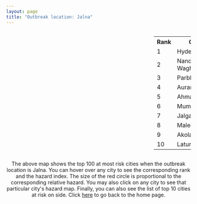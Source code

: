```yaml
---
layout: page
title: "Outbreak location: Jalna"
---
```

<div style="width: 100%; overflow: auto;">
<div style="width: 75%; float: left;">
<div id="mapid">
<script src="https://buda-magenta.github.io/hazard_map/load_map.js"></script>

<script>
var marker_outbreak = L.marker([19.918233, 75.868625],{"autoPan": true}).addTo(map); marker_outbreak.bindTooltip("Jalna").openTooltip();

var circle_1 = L.circle([17.388786, 78.461065], {"pane": "markerPane", "color": "red", "fill": true, "fillOpacity": 0.2, "fillRule": "evenodd", "lineCap": "round", "lineJoin": "round", "opacity": 1.0, "radius": 118274, "stroke": true, "weight": 3}).addTo(map);
circle_1.bindTooltip("Hyderabad<br>rank: 1<br>hazard index: 0.118274")
circle_1.bindPopup('<a href="https://buda-magenta.github.io/hazard_map/Hyderabad">Hyderabad</a>')

var circle_2 = L.circle([19.169335, 77.311013], {"pane": "markerPane", "color": "red", "fill": true, "fillOpacity": 0.2, "fillRule": "evenodd", "lineCap": "round", "lineJoin": "round", "opacity": 1.0, "radius": 74528, "stroke": true, "weight": 3}).addTo(map);
circle_2.bindTooltip("Nanded Waghala<br>rank: 2<br>hazard index: 0.074528")
circle_2.bindPopup('<a href="https://buda-magenta.github.io/hazard_map/Nanded_Waghala">Nanded Waghala</a>')

var circle_3 = L.circle([19.290314, 76.602903], {"pane": "markerPane", "color": "red", "fill": true, "fillOpacity": 0.2, "fillRule": "evenodd", "lineCap": "round", "lineJoin": "round", "opacity": 1.0, "radius": 44498, "stroke": true, "weight": 3}).addTo(map);
circle_3.bindTooltip("Parbhani<br>rank: 3<br>hazard index: 0.044499")
circle_3.bindPopup('<a href="https://buda-magenta.github.io/hazard_map/Parbhani">Parbhani</a>')

var circle_4 = L.circle([19.877263, 75.339024], {"pane": "markerPane", "color": "red", "fill": true, "fillOpacity": 0.2, "fillRule": "evenodd", "lineCap": "round", "lineJoin": "round", "opacity": 1.0, "radius": 20779, "stroke": true, "weight": 3}).addTo(map);
circle_4.bindTooltip("Aurangabad<br>rank: 4<br>hazard index: 0.020780")
circle_4.bindPopup('<a href="https://buda-magenta.github.io/hazard_map/Aurangabad">Aurangabad</a>')

var circle_5 = L.circle([19.250000, 74.750000], {"pane": "markerPane", "color": "red", "fill": true, "fillOpacity": 0.2, "fillRule": "evenodd", "lineCap": "round", "lineJoin": "round", "opacity": 1.0, "radius": 19138, "stroke": true, "weight": 3}).addTo(map);
circle_5.bindTooltip("Ahmadnagar<br>rank: 5<br>hazard index: 0.019139")
circle_5.bindPopup('<a href="https://buda-magenta.github.io/hazard_map/Ahmadnagar">Ahmadnagar</a>')

var circle_6 = L.circle([19.075990, 72.877393], {"pane": "markerPane", "color": "red", "fill": true, "fillOpacity": 0.2, "fillRule": "evenodd", "lineCap": "round", "lineJoin": "round", "opacity": 1.0, "radius": 16513, "stroke": true, "weight": 3}).addTo(map);
circle_6.bindTooltip("Mumbai<br>rank: 6<br>hazard index: 0.016514")
circle_6.bindPopup('<a href="https://buda-magenta.github.io/hazard_map/Mumbai">Mumbai</a>')

var circle_7 = L.circle([20.843512, 75.525927], {"pane": "markerPane", "color": "red", "fill": true, "fillOpacity": 0.2, "fillRule": "evenodd", "lineCap": "round", "lineJoin": "round", "opacity": 1.0, "radius": 9804, "stroke": true, "weight": 3}).addTo(map);
circle_7.bindTooltip("Jalgaon<br>rank: 7<br>hazard index: 0.009804")
circle_7.bindPopup('<a href="https://buda-magenta.github.io/hazard_map/Jalgaon">Jalgaon</a>')

var circle_8 = L.circle([20.259399, 76.976203], {"pane": "markerPane", "color": "red", "fill": true, "fillOpacity": 0.2, "fillRule": "evenodd", "lineCap": "round", "lineJoin": "round", "opacity": 1.0, "radius": 8328, "stroke": true, "weight": 3}).addTo(map);
circle_8.bindTooltip("Malegaon<br>rank: 8<br>hazard index: 0.008329")
circle_8.bindPopup('<a href="https://buda-magenta.github.io/hazard_map/Malegaon">Malegaon</a>')

var circle_9 = L.circle([20.761862, 77.192172], {"pane": "markerPane", "color": "red", "fill": true, "fillOpacity": 0.2, "fillRule": "evenodd", "lineCap": "round", "lineJoin": "round", "opacity": 1.0, "radius": 7846, "stroke": true, "weight": 3}).addTo(map);
circle_9.bindTooltip("Akola<br>rank: 9<br>hazard index: 0.007846")
circle_9.bindPopup('<a href="https://buda-magenta.github.io/hazard_map/Akola">Akola</a>')

var circle_10 = L.circle([18.351469, 76.755121], {"pane": "markerPane", "color": "red", "fill": true, "fillOpacity": 0.2, "fillRule": "evenodd", "lineCap": "round", "lineJoin": "round", "opacity": 1.0, "radius": 6768, "stroke": true, "weight": 3}).addTo(map);
circle_10.bindTooltip("Latur<br>rank: 10<br>hazard index: 0.006768")
circle_10.bindPopup('<a href="https://buda-magenta.github.io/hazard_map/Latur">Latur</a>')

var circle_11 = L.circle([26.055318, 82.993139], {"pane": "markerPane", "color": "red", "fill": true, "fillOpacity": 0.2, "fillRule": "evenodd", "lineCap": "round", "lineJoin": "round", "opacity": 1.0, "radius": 5062, "stroke": true, "weight": 3}).addTo(map);
circle_11.bindTooltip("Nizamabad<br>rank: 11<br>hazard index: 0.005062")
circle_11.bindPopup('<a href="https://buda-magenta.github.io/hazard_map/Nizamabad">Nizamabad</a>')

var circle_12 = L.circle([16.508759, 80.618510], {"pane": "markerPane", "color": "red", "fill": true, "fillOpacity": 0.2, "fillRule": "evenodd", "lineCap": "round", "lineJoin": "round", "opacity": 1.0, "radius": 4969, "stroke": true, "weight": 3}).addTo(map);
circle_12.bindTooltip("Vijayawada<br>rank: 12<br>hazard index: 0.004969")
circle_12.bindPopup('<a href="https://buda-magenta.github.io/hazard_map/Vijayawada">Vijayawada</a>')

var circle_13 = L.circle([20.011247, 73.790236], {"pane": "markerPane", "color": "red", "fill": true, "fillOpacity": 0.2, "fillRule": "evenodd", "lineCap": "round", "lineJoin": "round", "opacity": 1.0, "radius": 3695, "stroke": true, "weight": 3}).addTo(map);
circle_13.bindTooltip("Nashik<br>rank: 13<br>hazard index: 0.003696")
circle_13.bindPopup('<a href="https://buda-magenta.github.io/hazard_map/Nashik">Nashik</a>')

var circle_14 = L.circle([19.500000, 78.500000], {"pane": "markerPane", "color": "red", "fill": true, "fillOpacity": 0.2, "fillRule": "evenodd", "lineCap": "round", "lineJoin": "round", "opacity": 1.0, "radius": 3015, "stroke": true, "weight": 3}).addTo(map);
circle_14.bindTooltip("Adilabad<br>rank: 14<br>hazard index: 0.003016")
circle_14.bindPopup('<a href="https://buda-magenta.github.io/hazard_map/Adilabad">Adilabad</a>')

var circle_15 = L.circle([17.980609, 79.598212], {"pane": "markerPane", "color": "red", "fill": true, "fillOpacity": 0.2, "fillRule": "evenodd", "lineCap": "round", "lineJoin": "round", "opacity": 1.0, "radius": 2582, "stroke": true, "weight": 3}).addTo(map);
circle_15.bindTooltip("Warangal<br>rank: 15<br>hazard index: 0.002583")
circle_15.bindPopup('<a href="https://buda-magenta.github.io/hazard_map/Warangal">Warangal</a>')

var circle_16 = L.circle([20.993276, 75.839983], {"pane": "markerPane", "color": "red", "fill": true, "fillOpacity": 0.2, "fillRule": "evenodd", "lineCap": "round", "lineJoin": "round", "opacity": 1.0, "radius": 2561, "stroke": true, "weight": 3}).addTo(map);
circle_16.bindTooltip("Bhusawal<br>rank: 16<br>hazard index: 0.002561")
circle_16.bindPopup('<a href="https://buda-magenta.github.io/hazard_map/Bhusawal">Bhusawal</a>')

var circle_17 = L.circle([12.979120, 77.591300], {"pane": "markerPane", "color": "red", "fill": true, "fillOpacity": 0.2, "fillRule": "evenodd", "lineCap": "round", "lineJoin": "round", "opacity": 1.0, "radius": 2482, "stroke": true, "weight": 3}).addTo(map);
circle_17.bindTooltip("Bangalore<br>rank: 17<br>hazard index: 0.002483")
circle_17.bindPopup('<a href="https://buda-magenta.github.io/hazard_map/Bangalore">Bangalore</a>')

var circle_18 = L.circle([18.169844, 76.117963], {"pane": "markerPane", "color": "red", "fill": true, "fillOpacity": 0.2, "fillRule": "evenodd", "lineCap": "round", "lineJoin": "round", "opacity": 1.0, "radius": 2420, "stroke": true, "weight": 3}).addTo(map);
circle_18.bindTooltip("Osmanabad<br>rank: 18<br>hazard index: 0.002421")
circle_18.bindPopup('<a href="https://buda-magenta.github.io/hazard_map/Osmanabad">Osmanabad</a>')

var circle_19 = L.circle([19.194329, 72.970178], {"pane": "markerPane", "color": "red", "fill": true, "fillOpacity": 0.2, "fillRule": "evenodd", "lineCap": "round", "lineJoin": "round", "opacity": 1.0, "radius": 2407, "stroke": true, "weight": 3}).addTo(map);
circle_19.bindTooltip("Thane<br>rank: 19<br>hazard index: 0.002407")
circle_19.bindPopup('<a href="https://buda-magenta.github.io/hazard_map/Thane">Thane</a>')

var circle_20 = L.circle([18.521428, 73.854454], {"pane": "markerPane", "color": "red", "fill": true, "fillOpacity": 0.2, "fillRule": "evenodd", "lineCap": "round", "lineJoin": "round", "opacity": 1.0, "radius": 2336, "stroke": true, "weight": 3}).addTo(map);
circle_20.bindTooltip("Pune<br>rank: 20<br>hazard index: 0.002337")
circle_20.bindPopup('<a href="https://buda-magenta.github.io/hazard_map/Pune">Pune</a>')

var circle_21 = L.circle([28.651718, 77.221939], {"pane": "markerPane", "color": "red", "fill": true, "fillOpacity": 0.2, "fillRule": "evenodd", "lineCap": "round", "lineJoin": "round", "opacity": 1.0, "radius": 2046, "stroke": true, "weight": 3}).addTo(map);
circle_21.bindTooltip("Delhi<br>rank: 21<br>hazard index: 0.002047")
circle_21.bindPopup('<a href="https://buda-magenta.github.io/hazard_map/Delhi">Delhi</a>')

var circle_22 = L.circle([17.910400, 77.519900], {"pane": "markerPane", "color": "red", "fill": true, "fillOpacity": 0.2, "fillRule": "evenodd", "lineCap": "round", "lineJoin": "round", "opacity": 1.0, "radius": 1865, "stroke": true, "weight": 3}).addTo(map);
circle_22.bindTooltip("Bidar<br>rank: 22<br>hazard index: 0.001866")
circle_22.bindPopup('<a href="https://buda-magenta.github.io/hazard_map/Bidar">Bidar</a>')

var circle_23 = L.circle([18.182992, 75.743925], {"pane": "markerPane", "color": "red", "fill": true, "fillOpacity": 0.2, "fillRule": "evenodd", "lineCap": "round", "lineJoin": "round", "opacity": 1.0, "radius": 1669, "stroke": true, "weight": 3}).addTo(map);
circle_23.bindTooltip("Barshi<br>rank: 23<br>hazard index: 0.001669")
circle_23.bindPopup('<a href="https://buda-magenta.github.io/hazard_map/Barshi">Barshi</a>')

var circle_24 = L.circle([16.743454, 77.992319], {"pane": "markerPane", "color": "red", "fill": true, "fillOpacity": 0.2, "fillRule": "evenodd", "lineCap": "round", "lineJoin": "round", "opacity": 1.0, "radius": 1659, "stroke": true, "weight": 3}).addTo(map);
circle_24.bindTooltip("Mahbubnagar<br>rank: 24<br>hazard index: 0.001660")
circle_24.bindPopup('<a href="https://buda-magenta.github.io/hazard_map/Mahbubnagar">Mahbubnagar</a>')

var circle_25 = L.circle([17.723128, 83.301284], {"pane": "markerPane", "color": "red", "fill": true, "fillOpacity": 0.2, "fillRule": "evenodd", "lineCap": "round", "lineJoin": "round", "opacity": 1.0, "radius": 1617, "stroke": true, "weight": 3}).addTo(map);
circle_25.bindTooltip("Visakhapatnam<br>rank: 25<br>hazard index: 0.001618")
circle_25.bindPopup('<a href="https://buda-magenta.github.io/hazard_map/Visakhapatnam">Visakhapatnam</a>')

var circle_26 = L.circle([15.830925, 78.042537], {"pane": "markerPane", "color": "red", "fill": true, "fillOpacity": 0.2, "fillRule": "evenodd", "lineCap": "round", "lineJoin": "round", "opacity": 1.0, "radius": 1575, "stroke": true, "weight": 3}).addTo(map);
circle_26.bindTooltip("Kurnool<br>rank: 26<br>hazard index: 0.001576")
circle_26.bindPopup('<a href="https://buda-magenta.github.io/hazard_map/Kurnool">Kurnool</a>')

var circle_27 = L.circle([21.149813, 79.082056], {"pane": "markerPane", "color": "red", "fill": true, "fillOpacity": 0.2, "fillRule": "evenodd", "lineCap": "round", "lineJoin": "round", "opacity": 1.0, "radius": 1511, "stroke": true, "weight": 3}).addTo(map);
circle_27.bindTooltip("Nagpur<br>rank: 27<br>hazard index: 0.001511")
circle_27.bindPopup('<a href="https://buda-magenta.github.io/hazard_map/Nagpur">Nagpur</a>')

var circle_28 = L.circle([18.761516, 79.478785], {"pane": "markerPane", "color": "red", "fill": true, "fillOpacity": 0.2, "fillRule": "evenodd", "lineCap": "round", "lineJoin": "round", "opacity": 1.0, "radius": 1435, "stroke": true, "weight": 3}).addTo(map);
circle_28.bindTooltip("Ramagundam<br>rank: 28<br>hazard index: 0.001436")
circle_28.bindPopup('<a href="https://buda-magenta.github.io/hazard_map/Ramagundam">Ramagundam</a>')

var circle_29 = L.circle([13.083694, 80.270186], {"pane": "markerPane", "color": "red", "fill": true, "fillOpacity": 0.2, "fillRule": "evenodd", "lineCap": "round", "lineJoin": "round", "opacity": 1.0, "radius": 1379, "stroke": true, "weight": 3}).addTo(map);
circle_29.bindTooltip("Chennai<br>rank: 29<br>hazard index: 0.001380")
circle_29.bindPopup('<a href="https://buda-magenta.github.io/hazard_map/Chennai">Chennai</a>')

var circle_30 = L.circle([16.291519, 80.454159], {"pane": "markerPane", "color": "red", "fill": true, "fillOpacity": 0.2, "fillRule": "evenodd", "lineCap": "round", "lineJoin": "round", "opacity": 1.0, "radius": 1355, "stroke": true, "weight": 3}).addTo(map);
circle_30.bindTooltip("Guntur<br>rank: 30<br>hazard index: 0.001356")
circle_30.bindPopup('<a href="https://buda-magenta.github.io/hazard_map/Guntur">Guntur</a>')

var circle_31 = L.circle([14.475294, 78.821686], {"pane": "markerPane", "color": "red", "fill": true, "fillOpacity": 0.2, "fillRule": "evenodd", "lineCap": "round", "lineJoin": "round", "opacity": 1.0, "radius": 1115, "stroke": true, "weight": 3}).addTo(map);
circle_31.bindTooltip("Kadapa<br>rank: 31<br>hazard index: 0.001116")
circle_31.bindPopup('<a href="https://buda-magenta.github.io/hazard_map/Kadapa">Kadapa</a>')

var circle_32 = L.circle([17.166667, 77.083333], {"pane": "markerPane", "color": "red", "fill": true, "fillOpacity": 0.2, "fillRule": "evenodd", "lineCap": "round", "lineJoin": "round", "opacity": 1.0, "radius": 1104, "stroke": true, "weight": 3}).addTo(map);
circle_32.bindTooltip("Gulbarga<br>rank: 32<br>hazard index: 0.001104")
circle_32.bindPopup('<a href="https://buda-magenta.github.io/hazard_map/Gulbarga">Gulbarga</a>')

var circle_33 = L.circle([19.794750, 75.077922], {"pane": "markerPane", "color": "red", "fill": true, "fillOpacity": 0.2, "fillRule": "evenodd", "lineCap": "round", "lineJoin": "round", "opacity": 1.0, "radius": 1022, "stroke": true, "weight": 3}).addTo(map);
circle_33.bindTooltip("Gangapur<br>rank: 33<br>hazard index: 0.001022")
circle_33.bindPopup('<a href="https://buda-magenta.github.io/hazard_map/Gangapur">Gangapur</a>')

var circle_34 = L.circle([22.541418, 88.357691], {"pane": "markerPane", "color": "red", "fill": true, "fillOpacity": 0.2, "fillRule": "evenodd", "lineCap": "round", "lineJoin": "round", "opacity": 1.0, "radius": 967, "stroke": true, "weight": 3}).addTo(map);
circle_34.bindTooltip("Kolkata<br>rank: 34<br>hazard index: 0.000967")
circle_34.bindPopup('<a href="https://buda-magenta.github.io/hazard_map/Kolkata">Kolkata</a>')

var circle_35 = L.circle([18.437436, 77.110521], {"pane": "markerPane", "color": "red", "fill": true, "fillOpacity": 0.2, "fillRule": "evenodd", "lineCap": "round", "lineJoin": "round", "opacity": 1.0, "radius": 916, "stroke": true, "weight": 3}).addTo(map);
circle_35.bindTooltip("Udgir<br>rank: 35<br>hazard index: 0.000916")
circle_35.bindPopup('<a href="https://buda-magenta.github.io/hazard_map/Udgir">Udgir</a>')

var circle_36 = L.circle([18.434644, 79.132265], {"pane": "markerPane", "color": "red", "fill": true, "fillOpacity": 0.2, "fillRule": "evenodd", "lineCap": "round", "lineJoin": "round", "opacity": 1.0, "radius": 748, "stroke": true, "weight": 3}).addTo(map);
circle_36.bindTooltip("Karimnagar<br>rank: 36<br>hazard index: 0.000749")
circle_36.bindPopup('<a href="https://buda-magenta.github.io/hazard_map/Karimnagar">Karimnagar</a>')

var circle_37 = L.circle([14.422347, 77.720069], {"pane": "markerPane", "color": "red", "fill": true, "fillOpacity": 0.2, "fillRule": "evenodd", "lineCap": "round", "lineJoin": "round", "opacity": 1.0, "radius": 743, "stroke": true, "weight": 3}).addTo(map);
circle_37.bindTooltip("Dharmavaram<br>rank: 37<br>hazard index: 0.000744")
circle_37.bindPopup('<a href="https://buda-magenta.github.io/hazard_map/Dharmavaram">Dharmavaram</a>')

var circle_38 = L.circle([17.500000, 80.333333], {"pane": "markerPane", "color": "red", "fill": true, "fillOpacity": 0.2, "fillRule": "evenodd", "lineCap": "round", "lineJoin": "round", "opacity": 1.0, "radius": 727, "stroke": true, "weight": 3}).addTo(map);
circle_38.bindTooltip("Khammam<br>rank: 38<br>hazard index: 0.000727")
circle_38.bindPopup('<a href="https://buda-magenta.github.io/hazard_map/Khammam">Khammam</a>')

var circle_39 = L.circle([16.083333, 77.166667], {"pane": "markerPane", "color": "red", "fill": true, "fillOpacity": 0.2, "fillRule": "evenodd", "lineCap": "round", "lineJoin": "round", "opacity": 1.0, "radius": 723, "stroke": true, "weight": 3}).addTo(map);
circle_39.bindTooltip("Raichur<br>rank: 39<br>hazard index: 0.000723")
circle_39.bindPopup('<a href="https://buda-magenta.github.io/hazard_map/Raichur">Raichur</a>')

var circle_40 = L.circle([21.145629, 80.268387], {"pane": "markerPane", "color": "red", "fill": true, "fillOpacity": 0.2, "fillRule": "evenodd", "lineCap": "round", "lineJoin": "round", "opacity": 1.0, "radius": 676, "stroke": true, "weight": 3}).addTo(map);
circle_40.bindTooltip("Gondiya<br>rank: 40<br>hazard index: 0.000676")
circle_40.bindPopup('<a href="https://buda-magenta.github.io/hazard_map/Gondiya">Gondiya</a>')

var circle_41 = L.circle([16.857964, 79.217494], {"pane": "markerPane", "color": "red", "fill": true, "fillOpacity": 0.2, "fillRule": "evenodd", "lineCap": "round", "lineJoin": "round", "opacity": 1.0, "radius": 641, "stroke": true, "weight": 3}).addTo(map);
circle_41.bindTooltip("Nalgonda<br>rank: 41<br>hazard index: 0.000642")
circle_41.bindPopup('<a href="https://buda-magenta.github.io/hazard_map/Nalgonda">Nalgonda</a>')

var circle_42 = L.circle([13.631637, 79.423171], {"pane": "markerPane", "color": "red", "fill": true, "fillOpacity": 0.2, "fillRule": "evenodd", "lineCap": "round", "lineJoin": "round", "opacity": 1.0, "radius": 632, "stroke": true, "weight": 3}).addTo(map);
circle_42.bindTooltip("Tirupati<br>rank: 42<br>hazard index: 0.000632")
circle_42.bindPopup('<a href="https://buda-magenta.github.io/hazard_map/Tirupati">Tirupati</a>')

var circle_43 = L.circle([21.365999, 74.284004], {"pane": "markerPane", "color": "red", "fill": true, "fillOpacity": 0.2, "fillRule": "evenodd", "lineCap": "round", "lineJoin": "round", "opacity": 1.0, "radius": 626, "stroke": true, "weight": 3}).addTo(map);
circle_43.bindTooltip("Nandurbar<br>rank: 43<br>hazard index: 0.000627")
circle_43.bindPopup('<a href="https://buda-magenta.github.io/hazard_map/Nandurbar">Nandurbar</a>')

var circle_44 = L.circle([17.849907, 75.276320], {"pane": "markerPane", "color": "red", "fill": true, "fillOpacity": 0.2, "fillRule": "evenodd", "lineCap": "round", "lineJoin": "round", "opacity": 1.0, "radius": 615, "stroke": true, "weight": 3}).addTo(map);
circle_44.bindTooltip("Solapur<br>rank: 44<br>hazard index: 0.000616")
circle_44.bindPopup('<a href="https://buda-magenta.github.io/hazard_map/Solapur">Solapur</a>')

var circle_45 = L.circle([17.005045, 81.780473], {"pane": "markerPane", "color": "red", "fill": true, "fillOpacity": 0.2, "fillRule": "evenodd", "lineCap": "round", "lineJoin": "round", "opacity": 1.0, "radius": 520, "stroke": true, "weight": 3}).addTo(map);
circle_45.bindTooltip("Rajahmundry<br>rank: 45<br>hazard index: 0.000520")
circle_45.bindPopup('<a href="https://buda-magenta.github.io/hazard_map/Rajahmundry">Rajahmundry</a>')

var circle_46 = L.circle([20.266777, 85.843559], {"pane": "markerPane", "color": "red", "fill": true, "fillOpacity": 0.2, "fillRule": "evenodd", "lineCap": "round", "lineJoin": "round", "opacity": 1.0, "radius": 494, "stroke": true, "weight": 3}).addTo(map);
circle_46.bindTooltip("Bhubaneswar<br>rank: 46<br>hazard index: 0.000495")
circle_46.bindPopup('<a href="https://buda-magenta.github.io/hazard_map/Bhubaneswar">Bhubaneswar</a>')

var circle_47 = L.circle([15.631900, 77.275900], {"pane": "markerPane", "color": "red", "fill": true, "fillOpacity": 0.2, "fillRule": "evenodd", "lineCap": "round", "lineJoin": "round", "opacity": 1.0, "radius": 493, "stroke": true, "weight": 3}).addTo(map);
circle_47.bindTooltip("Adoni<br>rank: 47<br>hazard index: 0.000493")
circle_47.bindPopup('<a href="https://buda-magenta.github.io/hazard_map/Adoni">Adoni</a>')

var circle_48 = L.circle([16.870988, 79.561398], {"pane": "markerPane", "color": "red", "fill": true, "fillOpacity": 0.2, "fillRule": "evenodd", "lineCap": "round", "lineJoin": "round", "opacity": 1.0, "radius": 492, "stroke": true, "weight": 3}).addTo(map);
circle_48.bindTooltip("Miryalaguda<br>rank: 48<br>hazard index: 0.000493")
circle_48.bindPopup('<a href="https://buda-magenta.github.io/hazard_map/Miryalaguda">Miryalaguda</a>')

var circle_49 = L.circle([23.021624, 72.579707], {"pane": "markerPane", "color": "red", "fill": true, "fillOpacity": 0.2, "fillRule": "evenodd", "lineCap": "round", "lineJoin": "round", "opacity": 1.0, "radius": 477, "stroke": true, "weight": 3}).addTo(map);
circle_49.bindTooltip("Ahmedabad<br>rank: 49<br>hazard index: 0.000477")
circle_49.bindPopup('<a href="https://buda-magenta.github.io/hazard_map/Ahmedabad">Ahmedabad</a>')

var circle_50 = L.circle([16.542769, 81.527344], {"pane": "markerPane", "color": "red", "fill": true, "fillOpacity": 0.2, "fillRule": "evenodd", "lineCap": "round", "lineJoin": "round", "opacity": 1.0, "radius": 397, "stroke": true, "weight": 3}).addTo(map);
circle_50.bindTooltip("Bhimavaram<br>rank: 50<br>hazard index: 0.000397")
circle_50.bindPopup('<a href="https://buda-magenta.github.io/hazard_map/Bhimavaram">Bhimavaram</a>')

var circle_51 = L.circle([15.398403, 73.812918], {"pane": "markerPane", "color": "red", "fill": true, "fillOpacity": 0.2, "fillRule": "evenodd", "lineCap": "round", "lineJoin": "round", "opacity": 1.0, "radius": 380, "stroke": true, "weight": 3}).addTo(map);
circle_51.bindTooltip("Vasco Da Gama<br>rank: 51<br>hazard index: 0.000380")
circle_51.bindPopup('<a href="https://buda-magenta.github.io/hazard_map/Vasco_Da_Gama">Vasco Da Gama</a>')

var circle_52 = L.circle([15.119651, 77.455290], {"pane": "markerPane", "color": "red", "fill": true, "fillOpacity": 0.2, "fillRule": "evenodd", "lineCap": "round", "lineJoin": "round", "opacity": 1.0, "radius": 374, "stroke": true, "weight": 3}).addTo(map);
circle_52.bindTooltip("Guntakal<br>rank: 52<br>hazard index: 0.000375")
circle_52.bindPopup('<a href="https://buda-magenta.github.io/hazard_map/Guntakal">Guntakal</a>')

var circle_53 = L.circle([16.943739, 82.235061], {"pane": "markerPane", "color": "red", "fill": true, "fillOpacity": 0.2, "fillRule": "evenodd", "lineCap": "round", "lineJoin": "round", "opacity": 1.0, "radius": 368, "stroke": true, "weight": 3}).addTo(map);
circle_53.bindTooltip("Kakinada<br>rank: 53<br>hazard index: 0.000368")
circle_53.bindPopup('<a href="https://buda-magenta.github.io/hazard_map/Kakinada">Kakinada</a>')

var circle_54 = L.circle([20.030976, 79.358139], {"pane": "markerPane", "color": "red", "fill": true, "fillOpacity": 0.2, "fillRule": "evenodd", "lineCap": "round", "lineJoin": "round", "opacity": 1.0, "radius": 353, "stroke": true, "weight": 3}).addTo(map);
circle_54.bindTooltip("Chandrapur<br>rank: 54<br>hazard index: 0.000354")
circle_54.bindPopup('<a href="https://buda-magenta.github.io/hazard_map/Chandrapur">Chandrapur</a>')

var circle_55 = L.circle([14.906956, 78.009707], {"pane": "markerPane", "color": "red", "fill": true, "fillOpacity": 0.2, "fillRule": "evenodd", "lineCap": "round", "lineJoin": "round", "opacity": 1.0, "radius": 352, "stroke": true, "weight": 3}).addTo(map);
circle_55.bindTooltip("Tadipatri<br>rank: 55<br>hazard index: 0.000352")
circle_55.bindPopup('<a href="https://buda-magenta.github.io/hazard_map/Tadipatri">Tadipatri</a>')

var circle_56 = L.circle([26.915458, 75.818982], {"pane": "markerPane", "color": "red", "fill": true, "fillOpacity": 0.2, "fillRule": "evenodd", "lineCap": "round", "lineJoin": "round", "opacity": 1.0, "radius": 347, "stroke": true, "weight": 3}).addTo(map);
circle_56.bindTooltip("Jaipur<br>rank: 56<br>hazard index: 0.000348")
circle_56.bindPopup('<a href="https://buda-magenta.github.io/hazard_map/Jaipur">Jaipur</a>')

var circle_57 = L.circle([9.931308, 76.267414], {"pane": "markerPane", "color": "red", "fill": true, "fillOpacity": 0.2, "fillRule": "evenodd", "lineCap": "round", "lineJoin": "round", "opacity": 1.0, "radius": 337, "stroke": true, "weight": 3}).addTo(map);
circle_57.bindTooltip("Kochi<br>rank: 57<br>hazard index: 0.000337")
circle_57.bindPopup('<a href="https://buda-magenta.github.io/hazard_map/Kochi">Kochi</a>')

var circle_58 = L.circle([16.432998, 80.993715], {"pane": "markerPane", "color": "red", "fill": true, "fillOpacity": 0.2, "fillRule": "evenodd", "lineCap": "round", "lineJoin": "round", "opacity": 1.0, "radius": 330, "stroke": true, "weight": 3}).addTo(map);
circle_58.bindTooltip("Gudivada<br>rank: 58<br>hazard index: 0.000330")
circle_58.bindPopup('<a href="https://buda-magenta.github.io/hazard_map/Gudivada">Gudivada</a>')

var circle_59 = L.circle([16.676135, 81.170868], {"pane": "markerPane", "color": "red", "fill": true, "fillOpacity": 0.2, "fillRule": "evenodd", "lineCap": "round", "lineJoin": "round", "opacity": 1.0, "radius": 324, "stroke": true, "weight": 3}).addTo(map);
circle_59.bindTooltip("Eluru<br>rank: 59<br>hazard index: 0.000324")
circle_59.bindPopup('<a href="https://buda-magenta.github.io/hazard_map/Eluru">Eluru</a>')

var circle_60 = L.circle([25.531031, 78.652689], {"pane": "markerPane", "color": "red", "fill": true, "fillOpacity": 0.2, "fillRule": "evenodd", "lineCap": "round", "lineJoin": "round", "opacity": 1.0, "radius": 304, "stroke": true, "weight": 3}).addTo(map);
circle_60.bindTooltip("Jhansi<br>rank: 60<br>hazard index: 0.000305")
circle_60.bindPopup('<a href="https://buda-magenta.github.io/hazard_map/Jhansi">Jhansi</a>')

var circle_61 = L.circle([21.154541, 77.644296], {"pane": "markerPane", "color": "red", "fill": true, "fillOpacity": 0.2, "fillRule": "evenodd", "lineCap": "round", "lineJoin": "round", "opacity": 1.0, "radius": 302, "stroke": true, "weight": 3}).addTo(map);
circle_61.bindTooltip("Amravati<br>rank: 61<br>hazard index: 0.000302")
circle_61.bindPopup('<a href="https://buda-magenta.github.io/hazard_map/Amravati">Amravati</a>')

var circle_62 = L.circle([21.170200, 72.831100], {"pane": "markerPane", "color": "red", "fill": true, "fillOpacity": 0.2, "fillRule": "evenodd", "lineCap": "round", "lineJoin": "round", "opacity": 1.0, "radius": 283, "stroke": true, "weight": 3}).addTo(map);
circle_62.bindTooltip("Surat<br>rank: 62<br>hazard index: 0.000284")
circle_62.bindPopup('<a href="https://buda-magenta.github.io/hazard_map/Surat">Surat</a>')

var circle_63 = L.circle([19.261944, 73.194760], {"pane": "markerPane", "color": "red", "fill": true, "fillOpacity": 0.2, "fillRule": "evenodd", "lineCap": "round", "lineJoin": "round", "opacity": 1.0, "radius": 271, "stroke": true, "weight": 3}).addTo(map);
circle_63.bindTooltip("Ulhas Nagar<br>rank: 63<br>hazard index: 0.000272")
circle_63.bindPopup('<a href="https://buda-magenta.github.io/hazard_map/Ulhas_Nagar">Ulhas Nagar</a>')

var circle_64 = L.circle([25.335649, 83.007629], {"pane": "markerPane", "color": "red", "fill": true, "fillOpacity": 0.2, "fillRule": "evenodd", "lineCap": "round", "lineJoin": "round", "opacity": 1.0, "radius": 270, "stroke": true, "weight": 3}).addTo(map);
circle_64.bindTooltip("Varanasi<br>rank: 64<br>hazard index: 0.000271")
circle_64.bindPopup('<a href="https://buda-magenta.github.io/hazard_map/Varanasi">Varanasi</a>')

var circle_65 = L.circle([21.237947, 81.633683], {"pane": "markerPane", "color": "red", "fill": true, "fillOpacity": 0.2, "fillRule": "evenodd", "lineCap": "round", "lineJoin": "round", "opacity": 1.0, "radius": 264, "stroke": true, "weight": 3}).addTo(map);
circle_65.bindTooltip("Raipur<br>rank: 65<br>hazard index: 0.000265")
circle_65.bindPopup('<a href="https://buda-magenta.github.io/hazard_map/Raipur">Raipur</a>')

var circle_66 = L.circle([11.001812, 76.962843], {"pane": "markerPane", "color": "red", "fill": true, "fillOpacity": 0.2, "fillRule": "evenodd", "lineCap": "round", "lineJoin": "round", "opacity": 1.0, "radius": 244, "stroke": true, "weight": 3}).addTo(map);
circle_66.bindTooltip("Coimbatore<br>rank: 66<br>hazard index: 0.000245")
circle_66.bindPopup('<a href="https://buda-magenta.github.io/hazard_map/Coimbatore">Coimbatore</a>')

var circle_67 = L.circle([18.793568, 80.815939], {"pane": "markerPane", "color": "red", "fill": true, "fillOpacity": 0.2, "fillRule": "evenodd", "lineCap": "round", "lineJoin": "round", "opacity": 1.0, "radius": 243, "stroke": true, "weight": 3}).addTo(map);
circle_67.bindTooltip("Bijapur<br>rank: 67<br>hazard index: 0.000244")
circle_67.bindPopup('<a href="https://buda-magenta.github.io/hazard_map/Bijapur">Bijapur</a>')

var circle_68 = L.circle([18.627929, 73.800983], {"pane": "markerPane", "color": "red", "fill": true, "fillOpacity": 0.2, "fillRule": "evenodd", "lineCap": "round", "lineJoin": "round", "opacity": 1.0, "radius": 231, "stroke": true, "weight": 3}).addTo(map);
circle_68.bindTooltip("Pimpri Chinchwad<br>rank: 68<br>hazard index: 0.000232")
circle_68.bindPopup('<a href="https://buda-magenta.github.io/hazard_map/Pimpri_Chinchwad">Pimpri Chinchwad</a>')

var circle_69 = L.circle([26.838100, 80.934600], {"pane": "markerPane", "color": "red", "fill": true, "fillOpacity": 0.2, "fillRule": "evenodd", "lineCap": "round", "lineJoin": "round", "opacity": 1.0, "radius": 211, "stroke": true, "weight": 3}).addTo(map);
circle_69.bindTooltip("Lucknow<br>rank: 69<br>hazard index: 0.000211")
circle_69.bindPopup('<a href="https://buda-magenta.github.io/hazard_map/Lucknow">Lucknow</a>')

var circle_70 = L.circle([16.181939, 81.135130], {"pane": "markerPane", "color": "red", "fill": true, "fillOpacity": 0.2, "fillRule": "evenodd", "lineCap": "round", "lineJoin": "round", "opacity": 1.0, "radius": 208, "stroke": true, "weight": 3}).addTo(map);
circle_70.bindTooltip("Machilipatnam<br>rank: 70<br>hazard index: 0.000209")
circle_70.bindPopup('<a href="https://buda-magenta.github.io/hazard_map/Machilipatnam">Machilipatnam</a>')

var circle_71 = L.circle([14.449372, 79.987376], {"pane": "markerPane", "color": "red", "fill": true, "fillOpacity": 0.2, "fillRule": "evenodd", "lineCap": "round", "lineJoin": "round", "opacity": 1.0, "radius": 203, "stroke": true, "weight": 3}).addTo(map);
circle_71.bindTooltip("Nellore<br>rank: 71<br>hazard index: 0.000204")
circle_71.bindPopup('<a href="https://buda-magenta.github.io/hazard_map/Nellore">Nellore</a>')

var circle_72 = L.circle([19.439885, 72.880383], {"pane": "markerPane", "color": "red", "fill": true, "fillOpacity": 0.2, "fillRule": "evenodd", "lineCap": "round", "lineJoin": "round", "opacity": 1.0, "radius": 198, "stroke": true, "weight": 3}).addTo(map);
circle_72.bindTooltip("Vasai<br>rank: 72<br>hazard index: 0.000199")
circle_72.bindPopup('<a href="https://buda-magenta.github.io/hazard_map/Vasai">Vasai</a>')

var circle_73 = L.circle([22.720362, 75.868200], {"pane": "markerPane", "color": "red", "fill": true, "fillOpacity": 0.2, "fillRule": "evenodd", "lineCap": "round", "lineJoin": "round", "opacity": 1.0, "radius": 174, "stroke": true, "weight": 3}).addTo(map);
circle_73.bindTooltip("Indore<br>rank: 73<br>hazard index: 0.000175")
circle_73.bindPopup('<a href="https://buda-magenta.github.io/hazard_map/Indore">Indore</a>')

var circle_74 = L.circle([16.237773, 80.646422], {"pane": "markerPane", "color": "red", "fill": true, "fillOpacity": 0.2, "fillRule": "evenodd", "lineCap": "round", "lineJoin": "round", "opacity": 1.0, "radius": 173, "stroke": true, "weight": 3}).addTo(map);
circle_74.bindTooltip("Tenali<br>rank: 74<br>hazard index: 0.000173")
circle_74.bindPopup('<a href="https://buda-magenta.github.io/hazard_map/Tenali">Tenali</a>')

var circle_75 = L.circle([19.143607, 73.295535], {"pane": "markerPane", "color": "red", "fill": true, "fillOpacity": 0.2, "fillRule": "evenodd", "lineCap": "round", "lineJoin": "round", "opacity": 1.0, "radius": 157, "stroke": true, "weight": 3}).addTo(map);
circle_75.bindTooltip("Ambarnath<br>rank: 75<br>hazard index: 0.000158")
circle_75.bindPopup('<a href="https://buda-magenta.github.io/hazard_map/Ambarnath">Ambarnath</a>')

var circle_76 = L.circle([23.370035, 85.325013], {"pane": "markerPane", "color": "red", "fill": true, "fillOpacity": 0.2, "fillRule": "evenodd", "lineCap": "round", "lineJoin": "round", "opacity": 1.0, "radius": 146, "stroke": true, "weight": 3}).addTo(map);
circle_76.bindTooltip("Ranchi<br>rank: 76<br>hazard index: 0.000147")
circle_76.bindPopup('<a href="https://buda-magenta.github.io/hazard_map/Ranchi">Ranchi</a>')

var circle_77 = L.circle([16.876586, 81.545145], {"pane": "markerPane", "color": "red", "fill": true, "fillOpacity": 0.2, "fillRule": "evenodd", "lineCap": "round", "lineJoin": "round", "opacity": 1.0, "radius": 122, "stroke": true, "weight": 3}).addTo(map);
circle_77.bindTooltip("Tadepalligudem<br>rank: 77<br>hazard index: 0.000122")
circle_77.bindPopup('<a href="https://buda-magenta.github.io/hazard_map/Tadepalligudem">Tadepalligudem</a>')

var circle_78 = L.circle([20.325704, 78.116914], {"pane": "markerPane", "color": "red", "fill": true, "fillOpacity": 0.2, "fillRule": "evenodd", "lineCap": "round", "lineJoin": "round", "opacity": 1.0, "radius": 117, "stroke": true, "weight": 3}).addTo(map);
circle_78.bindTooltip("Yavatmal<br>rank: 78<br>hazard index: 0.000117")
circle_78.bindPopup('<a href="https://buda-magenta.github.io/hazard_map/Yavatmal">Yavatmal</a>')

var circle_79 = L.circle([12.305183, 76.655361], {"pane": "markerPane", "color": "red", "fill": true, "fillOpacity": 0.2, "fillRule": "evenodd", "lineCap": "round", "lineJoin": "round", "opacity": 1.0, "radius": 116, "stroke": true, "weight": 3}).addTo(map);
circle_79.bindTooltip("Mysore<br>rank: 79<br>hazard index: 0.000117")
circle_79.bindPopup('<a href="https://buda-magenta.github.io/hazard_map/Mysore">Mysore</a>')

var circle_80 = L.circle([23.258486, 77.401989], {"pane": "markerPane", "color": "red", "fill": true, "fillOpacity": 0.2, "fillRule": "evenodd", "lineCap": "round", "lineJoin": "round", "opacity": 1.0, "radius": 115, "stroke": true, "weight": 3}).addTo(map);
circle_80.bindTooltip("Bhopal<br>rank: 80<br>hazard index: 0.000115")
circle_80.bindPopup('<a href="https://buda-magenta.github.io/hazard_map/Bhopal">Bhopal</a>')

var circle_81 = L.circle([8.576971, 77.050125], {"pane": "markerPane", "color": "red", "fill": true, "fillOpacity": 0.2, "fillRule": "evenodd", "lineCap": "round", "lineJoin": "round", "opacity": 1.0, "radius": 108, "stroke": true, "weight": 3}).addTo(map);
circle_81.bindTooltip("Thiruvananthapuram<br>rank: 81<br>hazard index: 0.000109")
circle_81.bindPopup('<a href="https://buda-magenta.github.io/hazard_map/Thiruvananthapuram">Thiruvananthapuram</a>')

var circle_82 = L.circle([22.297314, 73.194257], {"pane": "markerPane", "color": "red", "fill": true, "fillOpacity": 0.2, "fillRule": "evenodd", "lineCap": "round", "lineJoin": "round", "opacity": 1.0, "radius": 108, "stroke": true, "weight": 3}).addTo(map);
circle_82.bindTooltip("Vadodara<br>rank: 82<br>hazard index: 0.000108")
circle_82.bindPopup('<a href="https://buda-magenta.github.io/hazard_map/Vadodara">Vadodara</a>')

var circle_83 = L.circle([23.160894, 79.949770], {"pane": "markerPane", "color": "red", "fill": true, "fillOpacity": 0.2, "fillRule": "evenodd", "lineCap": "round", "lineJoin": "round", "opacity": 1.0, "radius": 106, "stroke": true, "weight": 3}).addTo(map);
circle_83.bindTooltip("Jabalpur<br>rank: 83<br>hazard index: 0.000106")
circle_83.bindPopup('<a href="https://buda-magenta.github.io/hazard_map/Jabalpur">Jabalpur</a>')

var circle_84 = L.circle([20.432402, 73.141172], {"pane": "markerPane", "color": "red", "fill": true, "fillOpacity": 0.2, "fillRule": "evenodd", "lineCap": "round", "lineJoin": "round", "opacity": 1.0, "radius": 103, "stroke": true, "weight": 3}).addTo(map);
circle_84.bindTooltip("Valsad<br>rank: 84<br>hazard index: 0.000103")
circle_84.bindPopup('<a href="https://buda-magenta.github.io/hazard_map/Valsad">Valsad</a>')

var circle_85 = L.circle([19.295200, 72.854400], {"pane": "markerPane", "color": "red", "fill": true, "fillOpacity": 0.2, "fillRule": "evenodd", "lineCap": "round", "lineJoin": "round", "opacity": 1.0, "radius": 100, "stroke": true, "weight": 3}).addTo(map);
circle_85.bindTooltip("Mira-Bhayandar<br>rank: 85<br>hazard index: 0.000100")
circle_85.bindPopup('<a href="https://buda-magenta.github.io/hazard_map/Mira-Bhayandar">Mira-Bhayandar</a>')

var circle_86 = L.circle([15.426365, 75.630079], {"pane": "markerPane", "color": "red", "fill": true, "fillOpacity": 0.2, "fillRule": "evenodd", "lineCap": "round", "lineJoin": "round", "opacity": 1.0, "radius": 97, "stroke": true, "weight": 3}).addTo(map);
circle_86.bindTooltip("Gadag<br>rank: 86<br>hazard index: 0.000098")
circle_86.bindPopup('<a href="https://buda-magenta.github.io/hazard_map/Gadag">Gadag</a>')

var circle_87 = L.circle([26.180598, 91.753943], {"pane": "markerPane", "color": "red", "fill": true, "fillOpacity": 0.2, "fillRule": "evenodd", "lineCap": "round", "lineJoin": "round", "opacity": 1.0, "radius": 94, "stroke": true, "weight": 3}).addTo(map);
circle_87.bindTooltip("Guwahati<br>rank: 87<br>hazard index: 0.000095")
circle_87.bindPopup('<a href="https://buda-magenta.github.io/hazard_map/Guwahati">Guwahati</a>')

var circle_88 = L.circle([9.926115, 78.114098], {"pane": "markerPane", "color": "red", "fill": true, "fillOpacity": 0.2, "fillRule": "evenodd", "lineCap": "round", "lineJoin": "round", "opacity": 1.0, "radius": 91, "stroke": true, "weight": 3}).addTo(map);
circle_88.bindTooltip("Madurai<br>rank: 88<br>hazard index: 0.000092")
circle_88.bindPopup('<a href="https://buda-magenta.github.io/hazard_map/Madurai">Madurai</a>')

var circle_89 = L.circle([16.850253, 74.594888], {"pane": "markerPane", "color": "red", "fill": true, "fillOpacity": 0.2, "fillRule": "evenodd", "lineCap": "round", "lineJoin": "round", "opacity": 1.0, "radius": 91, "stroke": true, "weight": 3}).addTo(map);
circle_89.bindTooltip("Sangli<br>rank: 89<br>hazard index: 0.000092")
circle_89.bindPopup('<a href="https://buda-magenta.github.io/hazard_map/Sangli">Sangli</a>')

var circle_90 = L.circle([18.112082, 83.405220], {"pane": "markerPane", "color": "red", "fill": true, "fillOpacity": 0.2, "fillRule": "evenodd", "lineCap": "round", "lineJoin": "round", "opacity": 1.0, "radius": 88, "stroke": true, "weight": 3}).addTo(map);
circle_90.bindTooltip("Vizianagaram<br>rank: 90<br>hazard index: 0.000088")
circle_90.bindPopup('<a href="https://buda-magenta.github.io/hazard_map/Vizianagaram">Vizianagaram</a>')

var circle_91 = L.circle([12.869810, 74.843008], {"pane": "markerPane", "color": "red", "fill": true, "fillOpacity": 0.2, "fillRule": "evenodd", "lineCap": "round", "lineJoin": "round", "opacity": 1.0, "radius": 86, "stroke": true, "weight": 3}).addTo(map);
circle_91.bindTooltip("Mangalore<br>rank: 91<br>hazard index: 0.000087")
circle_91.bindPopup('<a href="https://buda-magenta.github.io/hazard_map/Mangalore">Mangalore</a>')

var circle_92 = L.circle([17.636129, 74.298278], {"pane": "markerPane", "color": "red", "fill": true, "fillOpacity": 0.2, "fillRule": "evenodd", "lineCap": "round", "lineJoin": "round", "opacity": 1.0, "radius": 85, "stroke": true, "weight": 3}).addTo(map);
circle_92.bindTooltip("Satara<br>rank: 92<br>hazard index: 0.000086")
circle_92.bindPopup('<a href="https://buda-magenta.github.io/hazard_map/Satara">Satara</a>')

var circle_93 = L.circle([25.609324, 85.123525], {"pane": "markerPane", "color": "red", "fill": true, "fillOpacity": 0.2, "fillRule": "evenodd", "lineCap": "round", "lineJoin": "round", "opacity": 1.0, "radius": 83, "stroke": true, "weight": 3}).addTo(map);
circle_93.bindTooltip("Patna<br>rank: 93<br>hazard index: 0.000083")
circle_93.bindPopup('<a href="https://buda-magenta.github.io/hazard_map/Patna">Patna</a>')

var circle_94 = L.circle([11.664300, 78.146000], {"pane": "markerPane", "color": "red", "fill": true, "fillOpacity": 0.2, "fillRule": "evenodd", "lineCap": "round", "lineJoin": "round", "opacity": 1.0, "radius": 83, "stroke": true, "weight": 3}).addTo(map);
circle_94.bindTooltip("Salem<br>rank: 94<br>hazard index: 0.000083")
circle_94.bindPopup('<a href="https://buda-magenta.github.io/hazard_map/Salem">Salem</a>')

var circle_95 = L.circle([15.507555, 80.060800], {"pane": "markerPane", "color": "red", "fill": true, "fillOpacity": 0.2, "fillRule": "evenodd", "lineCap": "round", "lineJoin": "round", "opacity": 1.0, "radius": 81, "stroke": true, "weight": 3}).addTo(map);
circle_95.bindTooltip("Ongole<br>rank: 95<br>hazard index: 0.000082")
circle_95.bindPopup('<a href="https://buda-magenta.github.io/hazard_map/Ongole">Ongole</a>')

var circle_96 = L.circle([20.825623, 78.613146], {"pane": "markerPane", "color": "red", "fill": true, "fillOpacity": 0.2, "fillRule": "evenodd", "lineCap": "round", "lineJoin": "round", "opacity": 1.0, "radius": 80, "stroke": true, "weight": 3}).addTo(map);
circle_96.bindTooltip("Wardha<br>rank: 96<br>hazard index: 0.000081")
circle_96.bindPopup('<a href="https://buda-magenta.github.io/hazard_map/Wardha">Wardha</a>')

var circle_97 = L.circle([27.175255, 78.009816], {"pane": "markerPane", "color": "red", "fill": true, "fillOpacity": 0.2, "fillRule": "evenodd", "lineCap": "round", "lineJoin": "round", "opacity": 1.0, "radius": 80, "stroke": true, "weight": 3}).addTo(map);
circle_97.bindTooltip("Agra<br>rank: 97<br>hazard index: 0.000081")
circle_97.bindPopup('<a href="https://buda-magenta.github.io/hazard_map/Agra">Agra</a>')

var circle_98 = L.circle([19.362531, 73.078475], {"pane": "markerPane", "color": "red", "fill": true, "fillOpacity": 0.2, "fillRule": "evenodd", "lineCap": "round", "lineJoin": "round", "opacity": 1.0, "radius": 79, "stroke": true, "weight": 3}).addTo(map);
circle_98.bindTooltip("Bhiwandi<br>rank: 98<br>hazard index: 0.000080")
circle_98.bindPopup('<a href="https://buda-magenta.github.io/hazard_map/Bhiwandi">Bhiwandi</a>')

var circle_99 = L.circle([26.732501, 77.036312], {"pane": "markerPane", "color": "red", "fill": true, "fillOpacity": 0.2, "fillRule": "evenodd", "lineCap": "round", "lineJoin": "round", "opacity": 1.0, "radius": 79, "stroke": true, "weight": 3}).addTo(map);
circle_99.bindTooltip("Hindaun<br>rank: 99<br>hazard index: 0.000080")
circle_99.bindPopup('<a href="https://buda-magenta.github.io/hazard_map/Hindaun">Hindaun</a>')

var circle_100 = L.circle([31.634308, 74.873679], {"pane": "markerPane", "color": "red", "fill": true, "fillOpacity": 0.2, "fillRule": "evenodd", "lineCap": "round", "lineJoin": "round", "opacity": 1.0, "radius": 79, "stroke": true, "weight": 3}).addTo(map);
circle_100.bindTooltip("Amritsar<br>rank: 100<br>hazard index: 0.000079")
circle_100.bindPopup('<a href="https://buda-magenta.github.io/hazard_map/Amritsar">Amritsar</a>')
</script>
</div>
</div>


<div style="width: 20%; float: right;">
<table>
<tr>
<th>Rank</th>
<th>City</th>
</tr>

<tr>
<td>1</td>
<td>Hyderabad</td>
</tr>

<tr>
<td>2</td>
<td>Nanded Waghala</td>
</tr>

<tr>
<td>3</td>
<td>Parbhani</td>
</tr>

<tr>
<td>4</td>
<td>Aurangabad</td>
</tr>

<tr>
<td>5</td>
<td>Ahmadnagar</td>
</tr>

<tr>
<td>6</td>
<td>Mumbai</td>
</tr>

<tr>
<td>7</td>
<td>Jalgaon</td>
</tr>

<tr>
<td>8</td>
<td>Malegaon</td>
</tr>

<tr>
<td>9</td>
<td>Akola</td>
</tr>

<tr>
<td>10</td>
<td>Latur</td>
</tr>

</table>
</div>
</div>


<p align="center"> The above map shows the top 100 at most risk cities when the outbreak location is Jalna. You can hover over any city to see the corresponding rank and the hazard index. The size of the red circle is proportional to the corresponding relative hazard. You may also click on any city to see that particular city's hazard map. Finally, you can also see the list of top 10 cities at risk on side.  Click <a href="https://buda-magenta.github.io/hazard_map/">here</a> to go back to the home page.
</p>